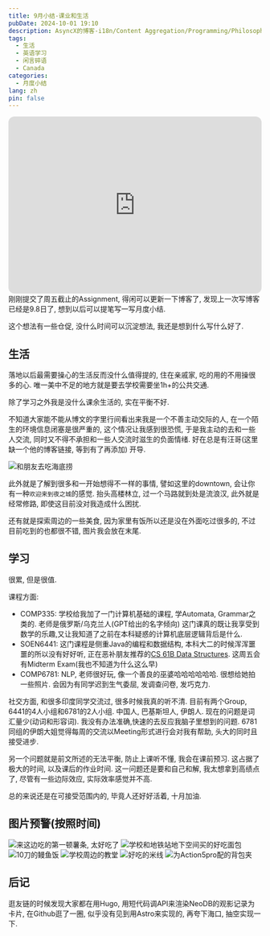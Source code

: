 ```yaml
---
title: 9月小结-课业和生活
pubDate: 2024-10-01 19:10
description: AsyncX的博客-i18n/Content Aggregation/Programming/Philosophy/Hobbies/i18n多语言/内容聚合/编程/哲学/爱好
tags:
  - 生活
  - 英语学习
  - 闲言碎语
  - Canada
categories:
  - 月度小结
lang: zh
pin: false
---
```

<iframe style="border-radius:12px" src="https://open.spotify.com/embed/track/7HoICc5j4GcwXsAPvsfCgo?utm_source=generator" width="100%" height="352" frameBorder="0" allowfullscreen="" allow="autoplay; clipboard-write; encrypted-media; fullscreen; picture-in-picture" loading="lazy"></iframe>
刚刚提交了周五截止的Assignment, 得闲可以更新一下博客了, 发现上一次写博客已经是9.8日了, 想到以后可以提笔写一写月度小结.

这个想法有一些仓促, 没什么时间可以沉淀想法, 我还是想到什么写什么好了.

## 生活
落地以后最需要操心的生活反而没什么值得提的, 住在亲戚家, 吃的用的不用操很多的心. 唯一美中不足的地方就是要去学校需要坐1h+的公共交通.

除了学习之外我是没什么课余生活的, 实在平衡不好. 

不知道大家能不能从博文的字里行间看出来我是一个不善主动交际的人, 在一个陌生的环境信息闭塞是很严重的, 这个情况让我感到很恐慌, 于是我主动的去和一些人交流, 同时又不得不承担和一些人交流时滋生的负面情绪. 好在总是有汪哥(这里缺一个他的博客链接, 等到有了再添加) 开导.

![和朋友去吃海底捞](https://r2.asyncx.top/2024/10/01/202410012105579.webp)


此外就是了解到很多和一开始想得不一样的事情, 譬如这里的downtown, 会让你有一种`欢迎来到夜之城`的感觉. 抬头高楼林立, 过一个马路就到处是流浪汉, 此外就是经常修路, 即使这目前没对我造成什么困扰.

还有就是探索周边的一些美食, 因为家里有饭所以还是没在外面吃过很多的, 不过目前吃到的也都很不错, 图片我会放在末尾.

## 学习
很累, 但是很值.

课程方面:

- COMP335: 学校给我加了一门计算机基础的课程, 学Automata, Grammar之类的. 老师是俄罗斯/乌克兰人(GPT给出的名字倾向) 这门课真的既让我享受到数学的乐趣,又让我知道了之前在本科疑惑的计算机底层逻辑背后是什么.
- SOEN6441: 这门课程是侧重Java的编程和数据结构, 本科大二的时候浑浑噩噩的所以没有好好听, 正在恶补朋友推荐的[CS 61B Data Structures](https://sp23.datastructur.es/). 这周五会有Midterm Exam(我也不知道为什么这么早)
- COMP6781: NLP, 老师很好玩, 像一个善良的巫婆哈哈哈哈哈哈. 很想给她拍一些照片. 会因为有同学迟到生气委屈, 发调查问卷, 发巧克力.

社交方面, 和很多印度同学交流过, 很多时候我真的听不清. 目前有两个Group, 6441的4人小组和6781的2人小组. 中国人, 巴基斯坦人, 伊朗人. 现在的问题是词汇量少(动词和形容词). 我没有办法准确,快速的去反应我脑子里想到的问题. 6781同组的伊朗大姐觉得每周的交流以Meeting形式进行会对我有帮助, 头大的同时且接受进步.

另一个问题就是前文所述的无法平衡, 防止上课听不懂, 我会在课前预习. 这占据了极大的时间, 以及课后的作业时间. 这一问题还是要和自己和解, 我太想拿到高绩点了, 尽管有一些边际效应, 实际效率感觉并不高.

总的来说还是在可接受范围内的, 毕竟人还好好活着, 十月加油.

## 图片预警(按照时间)
![来这边吃的第一顿薯条, 太好吃了](https://r2.asyncx.top/2024/10/01/202410012140106.webp)
![学校和地铁站地下空间买的好吃面包](https://r2.asyncx.top/2024/10/01/202410012143005.webp)
![10刀的鳗鱼饭](https://r2.asyncx.top/2024/10/01/202410012142120.webp)
![学校周边的教堂](https://r2.asyncx.top/2024/10/01/202410012141400.webp)
![好吃的米线](https://r2.asyncx.top/2024/10/01/202410012141776.webp)
![为Action5pro配的背包夹](https://r2.asyncx.top/2024/10/01/202410012139252.webp)

## 后记
逛友链的时候发现大家都在用Hugo, 用短代码调API来渲染NeoDB的观影记录为卡片, 在Github逛了一圈, 似乎没有见到用Astro来实现的, 再夸下海口, 抽空实现一下.